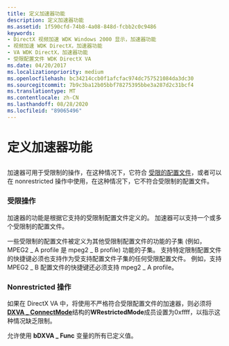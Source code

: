 ```yaml
---
title: 定义加速器功能
description: 定义加速器功能
ms.assetid: 1f590cfd-74b8-4a08-848d-fcbb2c0c9486
keywords:
- DirectX 视频加速 WDK Windows 2000 显示，加速器功能
- 视频加速 WDK DirectX，加速器功能
- VA WDK DirectX，加速器功能
- 受限配置文件 WDK DirectX VA
ms.date: 04/20/2017
ms.localizationpriority: medium
ms.openlocfilehash: bc34214ccb0f1afcfac974dc757521084da3dc30
ms.sourcegitcommit: 7b9c3ba12b05bbf78275395bbe3a287d2c31bcf4
ms.translationtype: MT
ms.contentlocale: zh-CN
ms.lasthandoff: 08/28/2020
ms.locfileid: "89065496"
---
```

# <a name="defining-accelerator-capabilities"></a>定义加速器功能


## <span id="ddk_defining_accelerator_capabilities_gg"></span><span id="DDK_DEFINING_ACCELERATOR_CAPABILITIES_GG"></span>


加速器可用于受限制的操作，在这种情况下，它符合 [受限的配置文件](restricted-profiles.md)，或者可以在 nonrestricted 操作中使用，在这种情况下，它不符合受限制的配置文件。

### <a name="span-idrestricted_operationspanspan-idrestricted_operationspanspan-idrestricted_operationspanrestricted-operation"></a><span id="Restricted_Operation"></span><span id="restricted_operation"></span><span id="RESTRICTED_OPERATION"></span>受限操作

加速器的功能是根据它支持的受限制配置文件定义的。 加速器可以支持一个或多个受限制的配置文件。

一些受限制的配置文件被定义为其他受限制配置文件的功能的子集 (例如，MPEG2 \_ A profile 是 mpeg2 \_ B profile) 功能的子集。 支持特定限制配置文件的快捷键必须也支持作为受支持配置文件子集的任何受限配置文件。 例如，支持 MPEG2 \_ B 配置文件的快捷键还必须支持 mpeg2 \_ A profile。

### <a name="span-idnonrestricted_operationspanspan-idnonrestricted_operationspanspan-idnonrestricted_operationspannonrestricted-operation"></a><span id="Nonrestricted_Operation"></span><span id="nonrestricted_operation"></span><span id="NONRESTRICTED_OPERATION"></span>Nonrestricted 操作

如果在 DirectX VA 中，将使用不严格符合受限配置文件的加速器，则必须将[**DXVA \_ ConnectMode**](/windows-hardware/drivers/ddi/dxva/ns-dxva-_dxva_connectmode)结构的**WRestrictedMode**成员设置为0xffff，以指示这种情况缺乏限制。

允许使用 **bDXVA \_ Func** 变量的所有已定义值。

 

